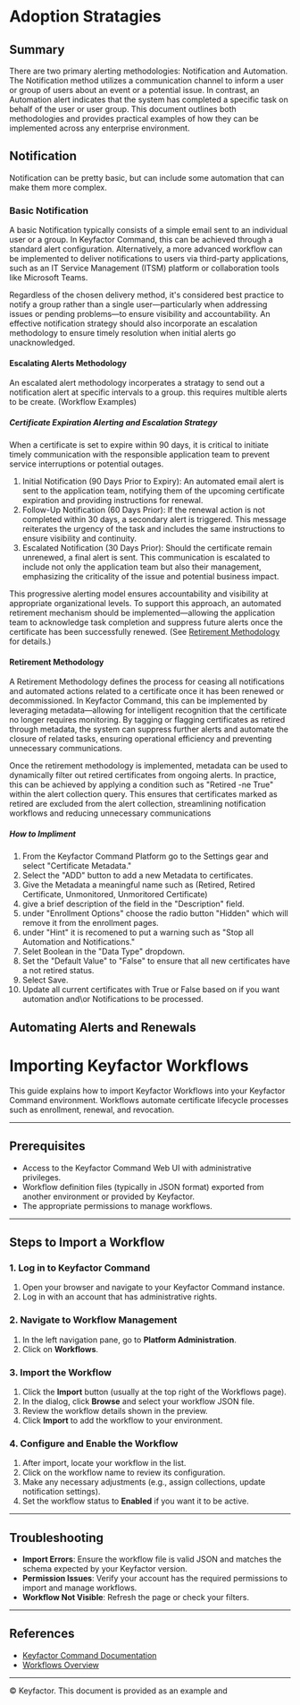 # Adoption Stratagies
## Summary
There are two primary alerting methodologies: Notification and Automation. The Notification method utilizes a communication channel to inform a user or group of users about an event or a potential issue. In contrast, an Automation alert indicates that the system has completed a specific task on behalf of the user or user group. This document outlines both methodologies and provides practical examples of how they can be implemented across any enterprise environment.

## Notification
Notification can be pretty basic, but can include some automation that can make them more complex.
### Basic Notification
A basic Notification typically consists of a simple email sent to an individual user or a group. In Keyfactor Command, this can be achieved through a standard alert configuration. Alternatively, a more advanced workflow can be implemented to deliver notifications to users via third-party applications, such as an IT Service Management (ITSM) platform or collaboration tools like Microsoft Teams.

Regardless of the chosen delivery method, it's considered best practice to notify a group rather than a single user—particularly when addressing issues or pending problems—to ensure visibility and accountability. An effective notification strategy should also incorporate an escalation methodology to ensure timely resolution when initial alerts go unacknowledged.
#### Escalating Alerts Methodology
An escalated alert methodology incorperates a stratagy to send out a notification alert at specific intervals to a group.  this requires multible alerts to be create. (Workflow Examples)
##### Certificate Expiration Alerting and Escalation Strategy
When a certificate is set to expire within 90 days, it is critical to initiate timely communication with the responsible application team to prevent service interruptions or potential outages.
1. Initial Notification (90 Days Prior to Expiry):
An automated email alert is sent to the application team, notifying them of the upcoming certificate expiration and providing instructions for renewal.
2. Follow-Up Notification (60 Days Prior):
If the renewal action is not completed within 30 days, a secondary alert is triggered. This message reiterates the urgency of the task and includes the same instructions to ensure visibility and continuity.
3.  Escalated Notification (30 Days Prior):
Should the certificate remain unrenewed, a final alert is sent. This communication is escalated to include not only the application team but also their management, emphasizing the criticality of the issue and potential business impact.

This progressive alerting model ensures accountability and visibility at appropriate organizational levels. To support this approach, an automated retirement mechanism should be implemented—allowing the application team to acknowledge task completion and suppress future alerts once the certificate has been successfully renewed. (See [Retirement Methodology](#retirement-methodology) for details.)
#### Retirement Methodology
A Retirement Methodology defines the process for ceasing all notifications and automated actions related to a certificate once it has been renewed or decommissioned. In Keyfactor Command, this can be implemented by leveraging metadata—allowing for intelligent recognition that the certificate no longer requires monitoring. By tagging or flagging certificates as retired through metadata, the system can suppress further alerts and automate the closure of related tasks, ensuring operational efficiency and preventing unnecessary communications.

Once the retirement methodology is implemented, metadata can be used to dynamically filter out retired certificates from ongoing alerts. In practice, this can be achieved by applying a condition such as "Retired -ne True" within the alert collection query. This ensures that certificates marked as retired are excluded from the alert collection, streamlining notification workflows and reducing unnecessary communications

##### How to Impliment
1. From the Keyfactor Command Platform go to the Settings gear and select "Certificate Metadata."
2. Select the "ADD" button to add a new Metadata to certificates.
3. Give the Metadata a meaningful name such as (Retired, Retired Certificate, Unmonitored, Unmoritored Certificate)
4. give a brief description of the field in the "Description" field.
5. under "Enrollment Options" choose the radio button "Hidden" which will remove it from the enrollment pages.
6. under "Hint" it is recomened to put a warning such as "Stop all Automation and Notifications."
7. Selet Boolean in the "Data Type" dropdown.
8. Set the "Default Value" to "False" to ensure that all new certificates have a not retired status. 
9. Select Save.
10. Update all current certificates with True or False based on if you want automation and\or Notifications to be processed.
## Automating Alerts and Renewals

# Importing Keyfactor Workflows

This guide explains how to import Keyfactor Workflows into your Keyfactor Command environment. Workflows automate certificate lifecycle processes such as enrollment, renewal, and revocation.

---

## Prerequisites

- Access to the Keyfactor Command Web UI with administrative privileges.
- Workflow definition files (typically in JSON format) exported from another environment or provided by Keyfactor.
- The appropriate permissions to manage workflows.

---

## Steps to Import a Workflow

### 1. Log in to Keyfactor Command

1. Open your browser and navigate to your Keyfactor Command instance.
2. Log in with an account that has administrative rights.

### 2. Navigate to Workflow Management

1. In the left navigation pane, go to **Platform Administration**.
2. Click on **Workflows**.

### 3. Import the Workflow

1. Click the **Import** button (usually at the top right of the Workflows page).
2. In the dialog, click **Browse** and select your workflow JSON file.
3. Review the workflow details shown in the preview.
4. Click **Import** to add the workflow to your environment.

### 4. Configure and Enable the Workflow

1. After import, locate your workflow in the list.
2. Click on the workflow name to review its configuration.
3. Make any necessary adjustments (e.g., assign collections, update notification settings).
4. Set the workflow status to **Enabled** if you want it to be active.

---

## Troubleshooting

- **Import Errors**: Ensure the workflow file is valid JSON and matches the schema expected by your Keyfactor version.
- **Permission Issues**: Verify your account has the required permissions to import and manage workflows.
- **Workflow Not Visible**: Refresh the page or check your filters.

---

## References

- [Keyfactor Command Documentation](https://software.keyfactor.com)
- [Workflows Overview](https://software.keyfactor.com/Content/Workflow/Workflows.htm)

---

© Keyfactor. This document is provided as an example and
